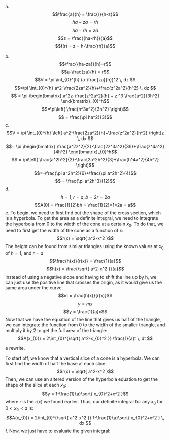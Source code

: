 a.
$$\frac{a}{h} = \frac{r}{h-z}$$
$$ha-za=rh$$
$$ha-rh=za$$
$$z = \frac{{ha-rh}}{a}$$
$$f(r) = z = h-\frac{rh}{a}$$

b.
$$\frac{{ha-za}}{h}=r$$$$a-\frac{za}{h} = r$$
$$V = \pi \int_{0}^{h} (a-\frac{za}{h})^2 \, dz $$
$$=\pi \int_{0}^{h} a^2-\frac{2za^2}{h}+\frac{z^2a^2}{h^2} \, dz $$
$$ = \pi \begin{bmatrix}
a^2z-\frac{z^2a^2}{h} + z ^3 \frac{a^2}{3h^2}
\end{bmatrix}_{0}^h$$
$$=\pi\left( \frac{h^3a^2}{3h^2} \right)$$
$$ = \frac{\pi ha^2}{3}$$
c.
$$V = \pi \int_{0}^{h} \left( a^2-\frac{2za^2}{h}+\frac{z^2a^2}{h^2} \right)z \, dx $$
$$= \pi \begin{bmatrix}
\frac{a^2z^2}{2}-\frac{2z^3a^2}{3h}+\frac{z^4a^2}{4h^2}
\end{bmatrix}_{0}^h$$
$$ = \pi\left( \frac{a^2h^2}{2}-\frac{2a^2h^2}{3}+\frac{h^4a^2}{4h^2} \right)$$
$$=-\frac{\pi a^2h^2}{6}+\frac{\pi a^2h^2}{4}$$
$$ = \frac{\pi a^2h^3}{12}$$
d.
$$h = 1, r = a, b = 2r = 2a$$
$$A(0) = \frac{1}{2}bh = \frac{1}{2}*1*2a = a$$
e. To begin, we need to first find out the shape of the cross section, which is a hyperbola. To get the area as a definite integral, we need to integrate the hyperbola from 0 to the width of the cone at a certain $x_{0}$. To do that, we need to first get the width of the cone as a function of $x$: $$r(x) = \sqrt{ a^2-x^2 }$$ The height can be found from similar triangles using the known values at $x_{0}$ of $h = 1$, and $r = a$ $$\frac{h(x)}{r(x)} = \frac{1}{a}$$ $$h(x) = \frac{\sqrt{ a^2-x^2 }}{a}$$ Instead of using a negative slope and having to shift the line up by h, we can just use the positive line that crosses the origin, as it would give us the same area under the curve. $$m = \frac{h(x)}{r(x)}$$ $$y = mx$$ $$y = \frac{1}{a}x$$ Now that we have the equation of the line that gives us half of the triangle, we can integrate the function from 0 to the width of the smaller triangle, and multiply it by 2 to get the full area of the triangle: $$A(x_{0}) = 2\int_{0}^{\sqrt{ a^2-x_{0}^2 }} \frac{1}{a}t \, dt $$

e rewrite.

To start off, we know that a vertical slice of a cone is a hyperbola.
We can first find the width of half the base at each slice:
$$r(x) = \sqrt{ a^2-x^2 }$$
Then, we can use an altered version of the hyperbola equation to get the shape of the slice at each $x_{0}$:
$$y = 1-\frac{1}{a}\sqrt{ x_{0}^2+x^2 }$$
where $r$ is the $r(x)$ we found earlier.
Thus, our definite integral for any $x_{0}$ for $0< x_{0} < a$ is:
$$A(x_{0}) = 2\int_{0}^{\sqrt{ a^2-x^2 }} 1-\frac{1}{a}\sqrt{ x_{0}^2+x^2 } \, dx $$
f.
Now, we just have to evaluate the given integral:
